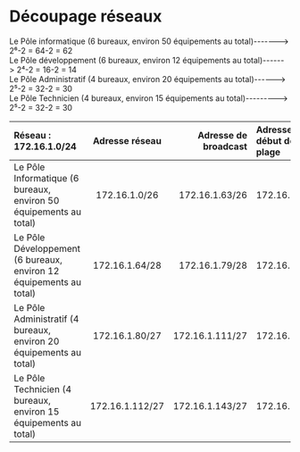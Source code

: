 # Découpage réseaux
Le Pôle informatique (6 bureaux, environ 50 équipements au total)-------> 2⁶-2 = 64-2 = 62   
Le Pôle développement (6 bureaux, environ 12 équipements au total)------> 2⁴-2 = 16-2 = 14   
Le Pôle Administratif (4 bureaux, environ 20 équipements au total)------> 2⁵-2 = 32-2 = 30   
Le Pôle Technicien (4 bureaux, environ 15 équipements au total)---------> 2⁵-2 = 32-2 = 30   

| Réseau : 172.16.1.0/24  | Adresse réseau | Adresse de broadcast |Adresse de début de plage  | Adresse de fin de plage |
| :---    |  :----:  |    ---: | :---    |  :----:  |
| Le Pôle Informatique (6 bureaux, environ 50 équipements au total)    | 172.16.1.0/26   | 172.16.1.63/26 | 172.16.1.1    | 172.16.1.62   |
| Le Pôle Développement (6 bureaux, environ 12 équipements au total)    | 172.16.1.64/28 | 172.16.1.79/28 | 172.16.1.65    | 172.16.1.78 |
| Le Pôle Administratif (4 bureaux, environ 20 équipements au total)    | 172.16.1.80/27 | 172.16.1.111/27 | 172.16.1.81    | 172.16.1.110 |
| Le Pôle Technicien (4 bureaux, environ 15 équipements au total)    | 172.16.1.112/27 | 172.16.1.143/27 | 172.16.1.113    | 172.16.1.142 |
